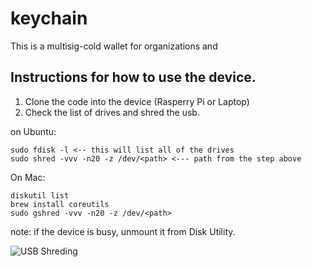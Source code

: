 # keychain

This is a multisig-cold wallet for organizations and 

## Instructions for how to use the device.

1. Clone the code into the device (Rasperry Pi or Laptop)
2. Check the list of drives and shred the usb.

on Ubuntu:
```
sudo fdisk -l <-- this will list all of the drives
sudo shred -vvv -n20 -z /dev/<path> <--- path from the step above
```

On Mac:
```
diskutil list
brew install coreutils
sudo gshred -vvv -n20 -z /dev/<path>

```
note: if the device is busy, unmount it from Disk Utility.

![USB Shreding](https://preview.ibb.co/fk21zd/usb_key.jpg)
